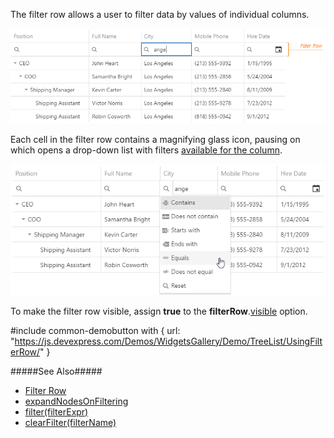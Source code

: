 The filter row allows a user to filter data by values of individual columns.

![DevExtreme HTML5 JavaScript jQuery Angular Knockout Widget TreeList FilterRow](/images/treelist/visual_elements/filter_row.png)

Each cell in the filter row contains a magnifying glass icon, pausing on which opens a drop-down list with filters [available for the column](/api-reference/10%20UI%20Widgets/GridBase/1%20Configuration/columns/filterOperations.md '{basewidgetpath}/Configuration/columns/#filterOperations').

![DevExtreme HTML5 JavaScript jQuery Angular Knockout Widget TreeList FilterRow](/images/treelist/visual_elements/filter_row_operation_chooser.png)

To make the filter row visible, assign **true** to the **filterRow**.[visible](/api-reference/10%20UI%20Widgets/GridBase/1%20Configuration/filterRow/visible.md '{basewidgetpath}/Configuration/filterRow/#visible') option.

#include common-demobutton with {
    url: "https://js.devexpress.com/Demos/WidgetsGallery/Demo/TreeList/UsingFilterRow/"
}

#####See Also#####
- [Filter Row](/concepts/05%20Widgets/TreeList/40%20Filtering%20and%20Searching/1%20Filter%20Row.md '/Documentation/Guide/Widgets/TreeList/Filtering_and_Searching/#Filter_Row')
- [expandNodesOnFiltering](/api-reference/10%20UI%20Widgets/dxTreeList/1%20Configuration/expandNodesOnFiltering.md '/Documentation/ApiReference/UI_Widgets/dxTreeList/Configuration/#expandNodesOnFiltering')
- [filter(filterExpr)](/api-reference/10%20UI%20Widgets/GridBase/3%20Methods/filter(filterExpr).md '{basewidgetpath}/Methods/#filterfilterExpr')
- [clearFilter(filterName)](/api-reference/10%20UI%20Widgets/GridBase/3%20Methods/clearFilter(filterName).md '{basewidgetpath}/Methods/#clearFilterfilterName')